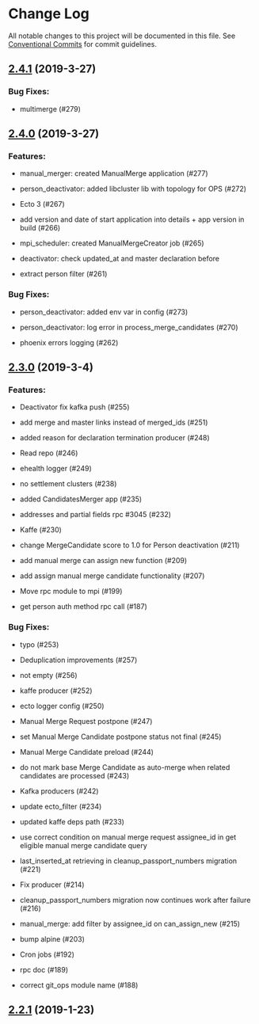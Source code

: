 # Change Log

All notable changes to this project will be documented in this file.
See [Conventional Commits](Https://conventionalcommits.org) for commit guidelines.

<!-- changelog -->

## [2.4.1](https://github.com/edenlabllc/mpi.api/compare/2.4.0...2.4.1) (2019-3-27)




### Bug Fixes:

* multimerge (#279)

## [2.4.0](https://github.com/edenlabllc/mpi.api/compare/2.3.0...2.4.0) (2019-3-27)




### Features:

* manual_merger: created ManualMerge application (#277)

* person_deactivator: added libcluster lib with topology for OPS (#272)

* Ecto 3 (#267)

* add version and date of start application into details + app version in build (#266)

* mpi_scheduler: created ManualMergeCreator job (#265)

* deactivator: check updated_at and master declaration before

* extract person filter (#261)

### Bug Fixes:

* person_deactivator: added env var in config (#273)

* person_deactivator: log error in process_merge_candidates (#270)

* phoenix errors logging (#262)

## [2.3.0](https://github.com/edenlabllc/mpi.api/compare/2.2.1...2.3.0) (2019-3-4)




### Features:

* Deactivator fix kafka push (#255)

* add merge and master links instead of merged_ids (#251)

* added reason for declaration termination producer (#248)

* Read repo (#246)

* ehealth logger (#249)

* no settlement clusters (#238)

* added CandidatesMerger app (#235)

* addresses and partial fields rpc #3045 (#232)

* Kaffe (#230)

* change MergeCandidate score to 1.0 for Person deactivation (#211)

* add manual merge can assign new function (#209)

* add assign manual merge candidate functionality (#207)

* Move rpc module to mpi (#199)

* get person auth method rpc call (#187)

### Bug Fixes:

* typo (#253)

* Deduplication improvements (#257)

* not empty (#256)

* kaffe producer (#252)

* ecto logger config (#250)

* Manual Merge Request postpone (#247)

* set Manual Merge Candidate postpone status not final (#245)

* Manual Merge Candidate preload (#244)

* do not mark base Merge Candidate as auto-merge when related candidates are processed (#243)

* Kafka producers (#242)

* update ecto_filter (#234)

* updated kaffe deps path (#233)

* use correct condition on manual merge request assignee_id in get eligible manual merge candidate query

* last_inserted_at retrieving in cleanup_passport_numbers migration (#221)

* Fix producer (#214)

* cleanup_passport_numbers migration now continues work after failure (#216)

* manual_merge: add filter by assignee_id on can_assign_new (#215)

* bump alpine (#203)

* Cron jobs (#192)

* rpc doc (#189)

* correct git_ops module name (#188)

## [2.2.1](https://github.com/edenlabllc/ds.api/compare/2.2.1...2.2.1) (2019-1-23)



